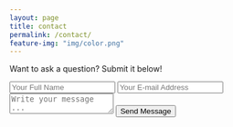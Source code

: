 ```yaml
---
layout: page
title: contact
permalink: /contact/
feature-img: "img/color.png"
---
```


Want to ask a question? Submit it below!
<form action="https://getsimpleform.com/messages?form_api_token=fe089587b0ec039c8232e3dbb4f13dde" method="post">
  <!-- the redirect_to is optional, the form will redirect to the referrer on submission  -->
  <input type='hidden' name='redirect_to' value='http://estephens6.github.io/thank-you/' />
  <input type='text' name='name' placeholder='Your Full Name' />
  <input type='email' name='email' placeholder='Your E-mail Address' />
  <textarea name='message' placeholder='Write your message ...'></textarea>
  <input type='submit' value='Send Message' />
</form>